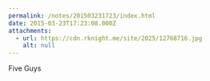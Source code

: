 ```yaml
---
permalink: /notes/201503231723/index.html
date: 2015-03-23T17:23:08.000Z
attachments:
  - url: https://cdn.rknight.me/site/2025/12768716.jpg
    alt: null
---
```


Five Guys
